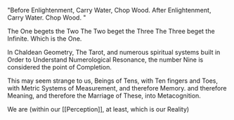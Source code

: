 
"Before Enlightenment, 
Carry Water, 
Chop Wood. 
After Enlightenment, 
Carry 
Water. 
Chop 
Wood. "


The One begets the Two
The Two beget the Three
The Three beget the Infinite.
Which is the One. 



In Chaldean Geometry, The Tarot, and numerous spiritual systems built in Order to Understand Numerological Resonance, the number Nine is considered the point of Completion. 

This may seem strange to us, Beings of Tens, with Ten fingers and Toes, with Metric Systems of Measurement, and therefore Memory. and therefore Meaning, and therefore the Marriage of These, into Metacognition. 

We are (within our [[Perception]], at least, which is our Reality)